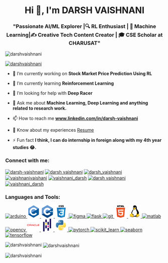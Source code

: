 <h1 align="center">Hi 👋, I'm DARSH VAISHNANI</h1>
<h3 align="center">"Passionate AI/ML Explorer |🔍 RL Enthusiast | 🤖 Machine Learning|✍️ Creative Tech Content Creator | 🎓 CSE Scholar at CHARUSAT"</h3>

<p align="left"> <img src="https://komarev.com/ghpvc/?username=darshvaishnani&label=Profile%20views&color=0e75b6&style=flat" alt="darshvaishnani" /> </p>

<p align="left"> <a href="https://github.com/ryo-ma/github-profile-trophy"><img src="https://github-profile-trophy.vercel.app/?username=darshvaishnani" alt="darshvaishnani" /></a> </p>

- 🔭 I’m currently working on **Stock Market Price Prediction Using RL**

- 🌱 I’m currently learning **Reinforcement Learning**

- 🤝 I’m looking for help with **Deep Racer**

- 💬 Ask me about **Machine Learning, Deep Learning and anything related to research work.**

- 📫 How to reach me **www.linkedin.com/in/darsh-vaishnani**

- 📄 Know about my experiences [Resume]([https://drive.google.com/file/d/1gP6G4K-CHa0ItMOfHfqx3TLKpGEyRmcY/view?usp=sharing](https://drive.google.com/file/d/1UZivvf6NgO6VWegBL75I2QJRfZ2lTiaw/view?usp=drive_link))

- ⚡ Fun fact **I think, I can do internship in foreign along with my 4th year studies 😂.**

<h3 align="left">Connect with me:</h3>
<p align="left">
<a href="https://linkedin.com/in/darsh-vaishnani" target="blank"><img align="center" src="https://raw.githubusercontent.com/rahuldkjain/github-profile-readme-generator/master/src/images/icons/Social/linked-in-alt.svg" alt="darsh-vaishnani" height="30" width="40" /></a>
<a href="https://kaggle.com/darsh vaishnani" target="blank"><img align="center" src="https://raw.githubusercontent.com/rahuldkjain/github-profile-readme-generator/master/src/images/icons/Social/kaggle.svg" alt="darsh vaishnani" height="30" width="40" /></a>
<a href="https://instagram.com/darsh_vaishnani" target="blank"><img align="center" src="https://raw.githubusercontent.com/rahuldkjain/github-profile-readme-generator/master/src/images/icons/Social/instagram.svg" alt="darsh_vaishnani" height="30" width="40" /></a>
<a href="https://dribbble.com/vaishnanivaishani" target="blank"><img align="center" src="https://raw.githubusercontent.com/rahuldkjain/github-profile-readme-generator/master/src/images/icons/Social/dribbble.svg" alt="vaishnanivaishani" height="30" width="40" /></a>
<a href="https://www.codechef.com/users/vaishnani_darsh" target="blank"><img align="center" src="https://cdn.jsdelivr.net/npm/simple-icons@3.1.0/icons/codechef.svg" alt="vaishnani_darsh" height="30" width="40" /></a>
<a href="https://www.hackerrank.com/darsh vaishnani" target="blank"><img align="center" src="https://raw.githubusercontent.com/rahuldkjain/github-profile-readme-generator/master/src/images/icons/Social/hackerrank.svg" alt="darsh vaishnani" height="30" width="40" /></a>
<a href="https://www.leetcode.com/vaishnani_darsh" target="blank"><img align="center" src="https://raw.githubusercontent.com/rahuldkjain/github-profile-readme-generator/master/src/images/icons/Social/leet-code.svg" alt="vaishnani_darsh" height="30" width="40" /></a>
</p>

<h3 align="left">Languages and Tools:</h3>
<p align="left"> <a href="https://www.arduino.cc/" target="_blank" rel="noreferrer"> <img src="https://cdn.worldvectorlogo.com/logos/arduino-1.svg" alt="arduino" width="40" height="40"/> </a> <a href="https://www.cprogramming.com/" target="_blank" rel="noreferrer"> <img src="https://raw.githubusercontent.com/devicons/devicon/master/icons/c/c-original.svg" alt="c" width="40" height="40"/> </a> <a href="https://www.w3schools.com/cpp/" target="_blank" rel="noreferrer"> <img src="https://raw.githubusercontent.com/devicons/devicon/master/icons/cplusplus/cplusplus-original.svg" alt="cplusplus" width="40" height="40"/> </a> <a href="https://www.w3schools.com/css/" target="_blank" rel="noreferrer"> <img src="https://raw.githubusercontent.com/devicons/devicon/master/icons/css3/css3-original-wordmark.svg" alt="css3" width="40" height="40"/> </a> <a href="https://www.figma.com/" target="_blank" rel="noreferrer"> <img src="https://www.vectorlogo.zone/logos/figma/figma-icon.svg" alt="figma" width="40" height="40"/> </a> <a href="https://flask.palletsprojects.com/" target="_blank" rel="noreferrer"> <img src="https://www.vectorlogo.zone/logos/pocoo_flask/pocoo_flask-icon.svg" alt="flask" width="40" height="40"/> </a> <a href="https://git-scm.com/" target="_blank" rel="noreferrer"> <img src="https://www.vectorlogo.zone/logos/git-scm/git-scm-icon.svg" alt="git" width="40" height="40"/> </a> <a href="https://www.w3.org/html/" target="_blank" rel="noreferrer"> <img src="https://raw.githubusercontent.com/devicons/devicon/master/icons/html5/html5-original-wordmark.svg" alt="html5" width="40" height="40"/> </a> <a href="https://www.linux.org/" target="_blank" rel="noreferrer"> <img src="https://raw.githubusercontent.com/devicons/devicon/master/icons/linux/linux-original.svg" alt="linux" width="40" height="40"/> </a> <a href="https://www.mathworks.com/" target="_blank" rel="noreferrer"> <img src="https://upload.wikimedia.org/wikipedia/commons/2/21/Matlab_Logo.png" alt="matlab" width="40" height="40"/> </a> <a href="https://opencv.org/" target="_blank" rel="noreferrer"> <img src="https://www.vectorlogo.zone/logos/opencv/opencv-icon.svg" alt="opencv" width="40" height="40"/> </a> <a href="https://www.oracle.com/" target="_blank" rel="noreferrer"> <img src="https://raw.githubusercontent.com/devicons/devicon/master/icons/oracle/oracle-original.svg" alt="oracle" width="40" height="40"/> </a> <a href="https://pandas.pydata.org/" target="_blank" rel="noreferrer"> <img src="https://raw.githubusercontent.com/devicons/devicon/2ae2a900d2f041da66e950e4d48052658d850630/icons/pandas/pandas-original.svg" alt="pandas" width="40" height="40"/> </a> <a href="https://www.python.org" target="_blank" rel="noreferrer"> <img src="https://raw.githubusercontent.com/devicons/devicon/master/icons/python/python-original.svg" alt="python" width="40" height="40"/> </a> <a href="https://pytorch.org/" target="_blank" rel="noreferrer"> <img src="https://www.vectorlogo.zone/logos/pytorch/pytorch-icon.svg" alt="pytorch" width="40" height="40"/> </a> <a href="https://scikit-learn.org/" target="_blank" rel="noreferrer"> <img src="https://upload.wikimedia.org/wikipedia/commons/0/05/Scikit_learn_logo_small.svg" alt="scikit_learn" width="40" height="40"/> </a> <a href="https://seaborn.pydata.org/" target="_blank" rel="noreferrer"> <img src="https://seaborn.pydata.org/_images/logo-mark-lightbg.svg" alt="seaborn" width="40" height="40"/> </a> <a href="https://www.tensorflow.org" target="_blank" rel="noreferrer"> <img src="https://www.vectorlogo.zone/logos/tensorflow/tensorflow-icon.svg" alt="tensorflow" width="40" height="40"/> </a> </p>

<p><img align="left" src="https://github-readme-stats.vercel.app/api/top-langs?username=darshvaishnani&show_icons=true&locale=en&layout=compact" alt="darshvaishnani" /></p>

<p>&nbsp;<img align="center" src="https://github-readme-stats.vercel.app/api?username=darshvaishnani&show_icons=true&locale=en" alt="darshvaishnani" /></p>

<p><img align="center" src="https://github-readme-streak-stats.herokuapp.com/?user=darshvaishnani&" alt="darshvaishnani" /></p>
